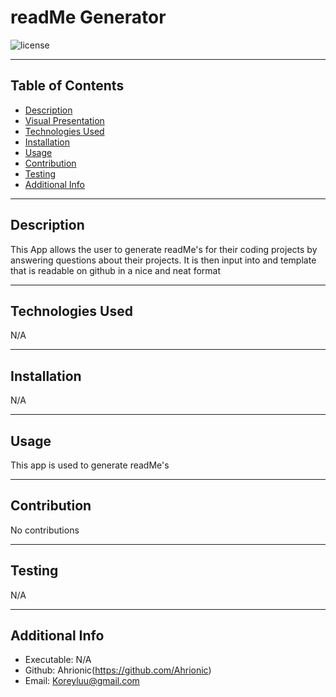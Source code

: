 # readMe Generator
  
  ![license](https://img.shields.io/badge/license-MIT-blue)
  ***
  ## Table of Contents
  - [Description](#description)
  - [Visual Presentation](#visual-presentation)
  - [Technologies Used](#technologies-used)
  - [Installation](#installation)
  - [Usage](#usage)
  - [Contribution](#contribution)
  - [Testing](#testing)
  - [Additional Info](#additional-info)
  ***
  ## Description
  This App allows the user to generate readMe's for their coding projects by answering questions about their projects. It is then input into and template that is readable on github in a nice and neat format
  ***
  ## Technologies Used
  N/A
  ***
  ## Installation
  N/A
  ***
  ## Usage
  This app is used to generate readMe's
  ***
  ## Contribution
  No contributions
  ***
  ## Testing
  N/A
  ***
  ## Additional Info
  - Executable: N/A
  - Github: Ahrionic(https://github.com/Ahrionic)
  - Email: Koreyluu@gmail.com